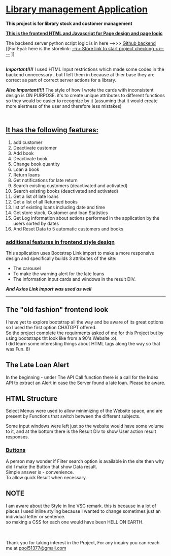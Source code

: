 # <u> Library management Application</u>

**This project is for library stock and customer management**

**<u>This is the frontend HTML and Javascript for Page design and page logic</u>**

The backend server python script logic is in here -->>> [Github backend](https://github.com/shanaor/backhand_library_project) <br>
[[For Eyal: here is the storelink: [-->> Store link to start project checking <<----](https://shanaor.github.io/frontend_library_project/) ]]

<br> ***Important!!!!*** I used HTML Input restrictions which made some codes in the backend unnecessary , but I left them in because at thier base they are correct as part of correct server actions for a library. 

 ***Also Important!!!!*** The style of how I wrote the cards with inconsistent design is ON PURPOSE. it's to create unique attributes to different functions so they would be easier to recognize by it (assuming that it would create more alertness of the user and therefore less mistakes)

## <br><u>It has the following features:</u>

1. add customer
2. Deactivate customer
3. Add book
4. Deactivate book
5. Change book quantity
6. Loan a book
7. Return loans
8. Get notifications for late return
9. Search existing customers (deactivated and activated)
10. Search existing books (deactivated and activated)
11. Get a list of late loans
12. Get a list of all Returned books
13. list of existing loans including date and time
14. Get store stock, Customer and loan Statistics
15. Get Log information about actions performed in the application by the users sorted by dates
16. And Reset Data to 5 automatic customers and books

### <u>additional features in frontend style design</u>
This application uses Bootstrap Link import to make a more responsive design and specifically builds 3 attributes of the site: 
- The carousel
- To make the warning alert for the late loans
- The information input cards and windows in the result DIV.

***And Axios Link import was used as well***
_____

## The "old fashion" frontend look
I have yet to explore bootstrap all the way and be aware of its great options so I used the first option CHATGPT offered. <br>
So the project complete the requirments asked of me for this Project but by using bootstraps tht look like from a 90's Website :o). <br>
I did learn some interesting things about HTML tags along the way so that was Fun. 8) 

## The Late Loan Alert
In the beginning - under The API Call function there is a call for the Index API to extract an Alert in case the Server found a late loan. Please be aware. 

## HTML Structure

Select Menus were used to allow minimizing of the Website space, and are present by Functions that switch between the different subjects. 

Some input windows were left just so the website would have some volume to it, and at the bottom there is the Result Div to show User action result responses. 

### <u> Buttons </u> 
A person may wonder if Filter search option is available in the site then why did I make the Button that show Data result. <br>
Simple answer is - convenience. <br>
 To allow quick Result when necessary. 



## NOTE ## 

I am aware about the Style in line VSC remark. this is because in a lot of places I used inline styling because I wanted to change sometimes just an individual letter or sentence. <br> so making a CSS for each one would have been HELL ON EARTH.





<br><br>
Thank you for taking interest in the Project,
For any inquiry you can reach me at ppol51377@gmail.com